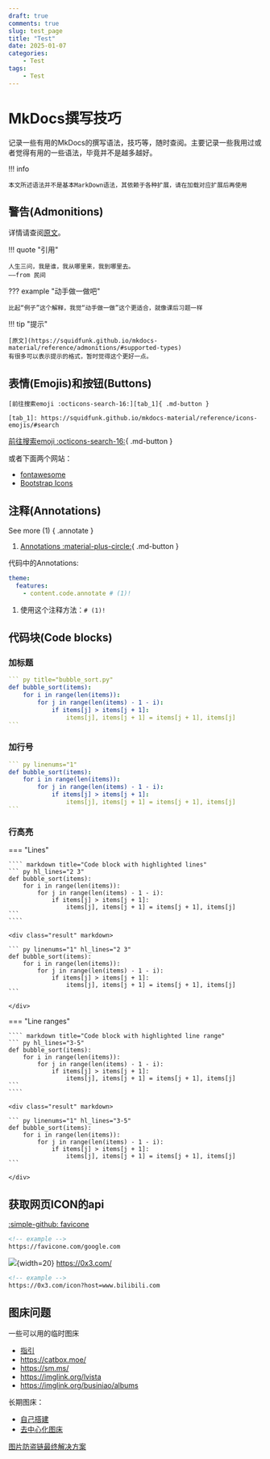 ```yaml
---
draft: true 
comments: true
slug: test_page
title: "Test"
date: 2025-01-07
categories: 
    - Test
tags:
    - Test
---
```


# MkDocs撰写技巧

记录一些有用的MkDocs的撰写语法，技巧等，随时查阅。主要记录一些我用过或者觉得有用的一些语法，毕竟并不是越多越好。

<!-- more -->
!!! info

    本文所述语法并不是基本MarkDown语法，其依赖于各种扩展，请在加载对应扩展后再使用

## 警告(Admonitions)

详情请查阅[原文](https://squidfunk.github.io/mkdocs-material/reference/admonitions/#admonitions)。

!!! quote "引用"

    人生三问，我是谁，我从哪里来，我到哪里去。
    ——from 民间

??? example "动手做一做吧"

    比起“例子”这个解释，我觉“动手做一做”这个更适合，就像课后习题一样

!!! tip "提示"

    [原文](https://squidfunk.github.io/mkdocs-material/reference/admonitions/#supported-types)
    有很多可以表示提示的格式，暂时觉得这个更好一点。

## 表情(Emojis)和按钮(Buttons)

```
[前往搜索emoji :octicons-search-16:][tab_1]{ .md-button }

[tab_1]: https://squidfunk.github.io/mkdocs-material/reference/icons-emojis/#search

```

[前往搜索emoji :octicons-search-16:][tab_1]{ .md-button }

[tab_1]: https://squidfunk.github.io/mkdocs-material/reference/icons-emojis/#search

或者下面两个网站：

- [fontawesome](https://fontawesome.com/)
- [Bootstrap Icons](https://icons.getbootstrap.com/)

## 注释(Annotations)

See more (1)
{ .annotate }

1. [Annotations :material-plus-circle:][tab_2]{ .md-button }

    [tab_2]: https://squidfunk.github.io/mkdocs-material/reference/annotations/#annotations

代码中的Annotations:

``` yaml
theme:
  features:
    - content.code.annotate # (1)!
```

1. 使用这个注释方法：`# (1)!`

## 代码块(Code blocks)

### 加标题

```` yaml title="test.md"
``` py title="bubble_sort.py"
def bubble_sort(items):
    for i in range(len(items)):
        for j in range(len(items) - 1 - i):
            if items[j] > items[j + 1]:
                items[j], items[j + 1] = items[j + 1], items[j]
```
````

### 加行号

```` yaml linenums="1"
``` py linenums="1"
def bubble_sort(items):
    for i in range(len(items)):
        for j in range(len(items) - 1 - i):
            if items[j] > items[j + 1]:
                items[j], items[j + 1] = items[j + 1], items[j]
```
````

### 行高亮

=== "Lines"

    ```` markdown title="Code block with highlighted lines"
    ``` py hl_lines="2 3"
    def bubble_sort(items):
        for i in range(len(items)):
            for j in range(len(items) - 1 - i):
                if items[j] > items[j + 1]:
                    items[j], items[j + 1] = items[j + 1], items[j]
    ```
    ````

    <div class="result" markdown>

    ``` py linenums="1" hl_lines="2 3"
    def bubble_sort(items):
        for i in range(len(items)):
            for j in range(len(items) - 1 - i):
                if items[j] > items[j + 1]:
                    items[j], items[j + 1] = items[j + 1], items[j]
    ```

    </div>

=== "Line ranges"

    ```` markdown title="Code block with highlighted line range"
    ``` py hl_lines="3-5"
    def bubble_sort(items):
        for i in range(len(items)):
            for j in range(len(items) - 1 - i):
                if items[j] > items[j + 1]:
                    items[j], items[j + 1] = items[j + 1], items[j]
    ```
    ````

    <div class="result" markdown>

    ``` py linenums="1" hl_lines="3-5"
    def bubble_sort(items):
        for i in range(len(items)):
            for j in range(len(items) - 1 - i):
                if items[j] > items[j + 1]:
                    items[j], items[j + 1] = items[j + 1], items[j]
    ```

    </div>

## 获取网页ICON的api

[:simple-github: favicone](https://github.com/fransallen/favicone)

``` html
<!-- example -->
https://favicone.com/google.com
```

![](https://0x3.com/icon?host=0x3.com){width=20} <https://0x3.com/>

``` html
<!-- example -->
https://0x3.com/icon?host=www.bilibili.com
```

## 图床问题

一些可以用的临时图床

- [指引](https://github.com/yaunfang/MagicBox/blob/master/%E5%85%8D%E8%B4%B9%E5%9B%BE%E5%BA%8A%E8%B5%84%E6%BA%90.md)
- <https://catbox.moe/>
- <https://sm.ms/>
- <https://imglink.org/lvista>
- <https://imglink.org/businiao/albums>

长期图床：

- [自己搭建](https://github.com/icret/EasyImages2.0)
- [去中心化图床](https://cdn.ipfsscan.io/)

[图片防盗链最终解决方案](https://iui.su/2854/)
